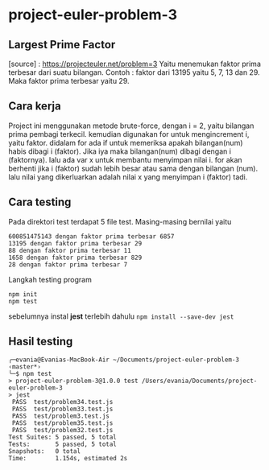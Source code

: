 # project-euler-problem-3

## Largest Prime Factor
[source] : https://projecteuler.net/problem=3
Yaitu menemukan faktor prima terbesar dari suatu bilangan.  Contoh : faktor dari 13195 yaitu 5, 7, 13 dan 29. Maka faktor prima terbesar yaitu 29.

## Cara kerja
Project ini menggunakan metode brute-force, dengan i = 2, yaitu bilangan prima pembagi terkecil. kemudian digunakan for untuk mengincrement i, yaitu faktor. didalam for ada if untuk memeriksa apakah bilangan(num) habis dibagi i (faktor). Jika iya maka bilangan(num) dibagi dengan i (faktornya). lalu ada var x untuk membantu menyimpan nilai i. for akan berhenti jika i (faktor) sudah lebih besar atau sama dengan bilangan (num). lalu nilai yang dikerluarkan adalah nilai x yang menyimpan i (faktor) tadi.

## Cara testing
Pada direktori test terdapat 5 file test. Masing-masing bernilai yaitu 
```
600851475143 dengan faktor prima terbesar 6857
13195 dengan faktor prima terbesar 29
88 dengan faktor prima terbesar 11
1658 dengan faktor prima terbesar 829
28 dengan faktor prima terbesar 7
```
Langkah testing program
``` 
npm init
npm test
```
sebelumnya instal **jest** terlebih dahulu
``` npm install --save-dev jest ```

## Hasil testing 
```
╭─evania@Evanias-MacBook-Air ~/Documents/project-euler-problem-3  ‹master*›
╰─$ npm test
> project-euler-problem-3@1.0.0 test /Users/evania/Documents/project-euler-problem-3
> jest
 PASS  test/problem34.test.js
 PASS  test/problem33.test.js
 PASS  test/problem3.test.js
 PASS  test/problem35.test.js
 PASS  test/problem32.test.js
Test Suites: 5 passed, 5 total
Tests:       5 passed, 5 total
Snapshots:   0 total
Time:        1.154s, estimated 2s
```
